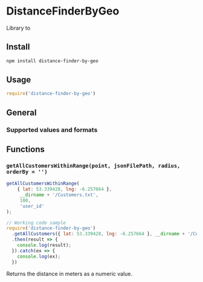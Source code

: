 # DistanceFinderByGeo


Library to 

## Install

```sh
npm install distance-finder-by-geo
```

## Usage


```js
require('distance-finder-by-geo')
```

## General


### Supported values and formats

## Functions

### `getAllCustomersWithinRange(point, jsonFilePath, radius, orderBy = '')`


```js
getAllCustomersWithinRange(
    { lat: 53.339428, lng: -6.257664 },
     __dirname + '/Customers.txt',
     100,
     'user_id'
);
```

```js
// Working code sample
require('distance-finder-by-geo')
  .getAllCustomers({ lat: 53.339428, lng: -6.257664 }, __dirname + '/Customers.txt', 100, 'user_id')
  .then(result => {
    console.log(result);
  }).catch(ex => {
    console.log(ex);
  })
```

Returns the distance in meters as a numeric value.

